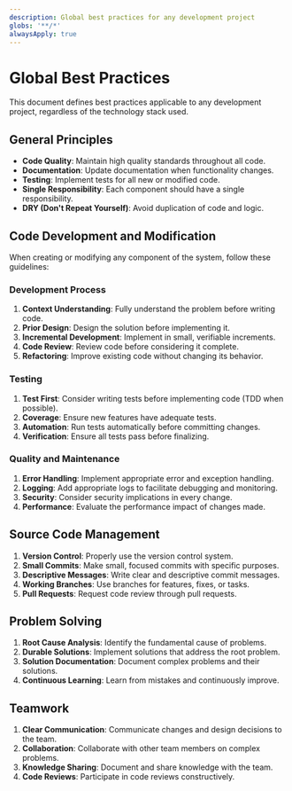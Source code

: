 ```yaml
---
description: Global best practices for any development project
globs: '**/*'
alwaysApply: true
---
```


# Global Best Practices

This document defines best practices applicable to any development project, regardless of the technology stack used.

## General Principles

-   **Code Quality**: Maintain high quality standards throughout all code.
-   **Documentation**: Update documentation when functionality changes.
-   **Testing**: Implement tests for all new or modified code.
-   **Single Responsibility**: Each component should have a single responsibility.
-   **DRY (Don't Repeat Yourself)**: Avoid duplication of code and logic.

## Code Development and Modification

When creating or modifying any component of the system, follow these guidelines:

### Development Process

1. **Context Understanding**: Fully understand the problem before writing code.
2. **Prior Design**: Design the solution before implementing it.
3. **Incremental Development**: Implement in small, verifiable increments.
4. **Code Review**: Review code before considering it complete.
5. **Refactoring**: Improve existing code without changing its behavior.

### Testing

1. **Test First**: Consider writing tests before implementing code (TDD when possible).
2. **Coverage**: Ensure new features have adequate tests.
3. **Automation**: Run tests automatically before committing changes.
4. **Verification**: Ensure all tests pass before finalizing.

### Quality and Maintenance

1. **Error Handling**: Implement appropriate error and exception handling.
2. **Logging**: Add appropriate logs to facilitate debugging and monitoring.
3. **Security**: Consider security implications in every change.
4. **Performance**: Evaluate the performance impact of changes made.

## Source Code Management

1. **Version Control**: Properly use the version control system.
2. **Small Commits**: Make small, focused commits with specific purposes.
3. **Descriptive Messages**: Write clear and descriptive commit messages.
4. **Working Branches**: Use branches for features, fixes, or tasks.
5. **Pull Requests**: Request code review through pull requests.

## Problem Solving

1. **Root Cause Analysis**: Identify the fundamental cause of problems.
2. **Durable Solutions**: Implement solutions that address the root problem.
3. **Solution Documentation**: Document complex problems and their solutions.
4. **Continuous Learning**: Learn from mistakes and continuously improve.

## Teamwork

1. **Clear Communication**: Communicate changes and design decisions to the team.
2. **Collaboration**: Collaborate with other team members on complex problems.
3. **Knowledge Sharing**: Document and share knowledge with the team.
4. **Code Reviews**: Participate in code reviews constructively.
